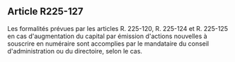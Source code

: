 Article R225-127
----
Les formalités prévues par les articles R. 225-120, R. 225-124 et R. 225-125 en
cas d'augmentation du capital par émission d'actions nouvelles à souscrire en
numéraire sont accomplies par le mandataire du conseil d'administration ou du
directoire, selon le cas.
